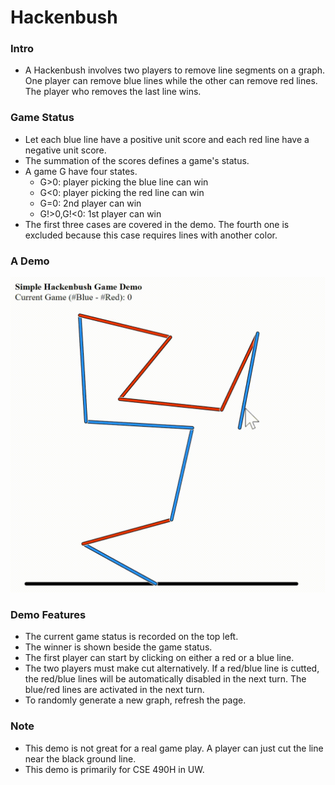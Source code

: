 # Hackenbush
### Intro
- A Hackenbush involves two players to remove line segments on a graph. One player can remove blue lines while the other can remove red lines. The player who removes the last line wins.

### Game Status
- Let each blue line have a positive unit score and each red line have a negative unit score.
- The summation of the scores defines a game's status.
- A game G have four states.
    - G>0: player picking the blue line can win
    - G<0: player picking the red line can win
    - G=0: 2nd player can win
    - G!>0,G!<0: 1st player can win
- The first three cases are covered in the demo. The fourth one is excluded because this case requires lines with another color.

### A Demo
![](demo.gif)

### Demo Features
- The current game status is recorded on the top left.
- The winner is shown beside the game status.
- The first player can start by clicking on either a red or a blue line.
- The two players must make cut alternatively. If a red/blue line is cutted, the red/blue lines will be automatically disabled in the next turn. The blue/red lines are activated in the next turn.
- To randomly generate a new graph, refresh the page.

### Note
- This demo is not great for a real game play. A player can just cut the line near the black ground line.
- This demo is primarily for CSE 490H in UW.
